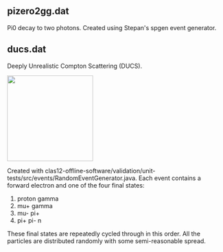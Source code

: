 ## pizero2gg.dat

Pi0 decay to two photons. Created using Stepan's spgen event generator.

## ducs.dat

Deeply Unrealistic Compton Scattering (DUCS).

<img src="https://rlv.zcache.com/funny_cartoon_duck_square_sticker-rba6db4e69c954b9198ebb76af7a178b1_v9wf3_8byvr_324.jpg" width="200">

Created with clas12-offline-software/validation/unit-tests/src/events/RandomEventGenerator.java.
Each event contains a forward electron and one of the four final states:
1. proton gamma
1. mu+ gamma
1. mu- pi+
1. pi+ pi- n

These final states are repeatedly cycled through in this order.
All the particles are distributed randomly with some semi-reasonable spread.
